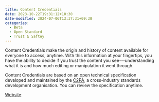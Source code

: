 ```yaml
---
title: Content Credentials
date: 2023-10-22T19:31:12+10:30
date-modified: 2024-07-06T13:37:31+09:30
categories:
  - Beta
  - Open Standard
  - Trust & Saftey
---
```


Content Credentials make the origin and history of content available for everyone to access, anytime. With this information at your fingertips, you have the ability to decide if you trust the content you see---understanding what it is and how much editing or manipulation it went through.

Content Credentials are based on an open technical specification developed and maintained by the [C2PA](https://c2pa.org/), a cross-industry standards development organisation. You can review the specification anytime.

[Website](https://contentcredentials.org/)
